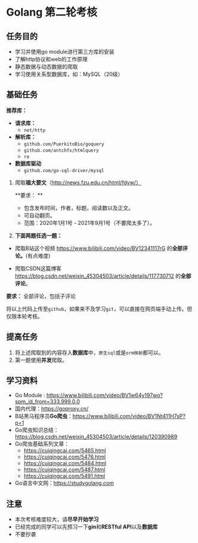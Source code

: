 # Golang 第二轮考核

## 任务目的

- 学习并使⽤go module进⾏第三⽅库的安装
- 了解http协议和web的⼯作原理
- 静态数据与动态数据的爬取
- 学习使⽤关系型数据库，如：MySQL（20级）



## 基础任务

**推荐库：**

- **请求库：**
    - `net/http`
- **解析库：**
    - `github.com/PuerkitoBio/goquery`
    - ``github.com/antchfx/htmlquery``
    - `re`
- **数据库驱动**
    - `github.com/go-sql-driver/mysql`



1. 爬取**福大要文**（http://news.fzu.edu.cn/html/fdyw/）

   **要求： **

    - 包含发布时间，作者，标题，阅读数以及正文。
    - 可自动翻页。
    - 范围：2020年1月1号 - 2021年9月1号（不要爬太多了）。

2. **下面两题任选一题：**

- 爬取B站这个视频  https://www.bilibili.com/video/BV12341117rG 的**全部评论。**(有点难度)

- 爬取CSDN这篇博客 https://blog.csdn.net/weixin_45304503/article/details/117730712 的**全部评论**。


**要求：** 全部评论，包括子评论

将以上代码上传至`github`，如果来不及学习`git`，可以直接在网页端手动上传。但仅限本轮考核。

## 提高任务

1.  将上述爬取到的内容存入**数据库**中，`原生sql`或是`orm映射`都可以。
2.  第一题使用**并发**爬取。



## 学习资料

- Go Module : https://www.bilibili.com/video/BV1w64y197wo?spm_id_from=333.999.0.0
- 国内代理：https://goproxy.cn/
- B站黑马程序员**Go爬虫**：https://www.bilibili.com/video/BV1Nt411H7sP?p=1
- Go爬虫知识总结：https://blog.csdn.net/weixin_45304503/article/details/120390989
- Go爬虫基础系列文章：
    - https://cuiqingcai.com/5465.html
    - https://cuiqingcai.com/5476.html
    - https://cuiqingcai.com/5484.html
    - https://cuiqingcai.com/5487.html
    - https://cuiqingcai.com/5491.html
- Go语⾔中⽂⽹：https://studygolang.com



## 注意

- 本次考核难度较大，请**尽早开始学习**
- 已经完成的同学可以先预习⼀下**gin**和**RESTful API**以及**数据库**
- 不要抄袭
